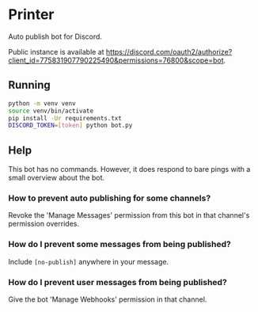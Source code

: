 # Printer

Auto publish bot for Discord.

Public instance is available at <https://discord.com/oauth2/authorize?client_id=775831907790225490&permissions=76800&scope=bot>.

## Running

```sh
python -m venv venv
source venv/bin/activate
pip install -Ur requirements.txt
DISCORD_TOKEN=[token] python bot.py
```

## Help

This bot has no commands. However, it does respond to bare pings with a small overview about the bot.

### How to prevent auto publishing for some channels?

Revoke the 'Manage Messages' permission from this bot in that channel's permission overrides.

### How do I prevent some messages from being published?

Include `[no-publish]` anywhere in your message.

### How do I prevent user messages from being published?

Give the bot 'Manage Webhooks' permission in that channel.
